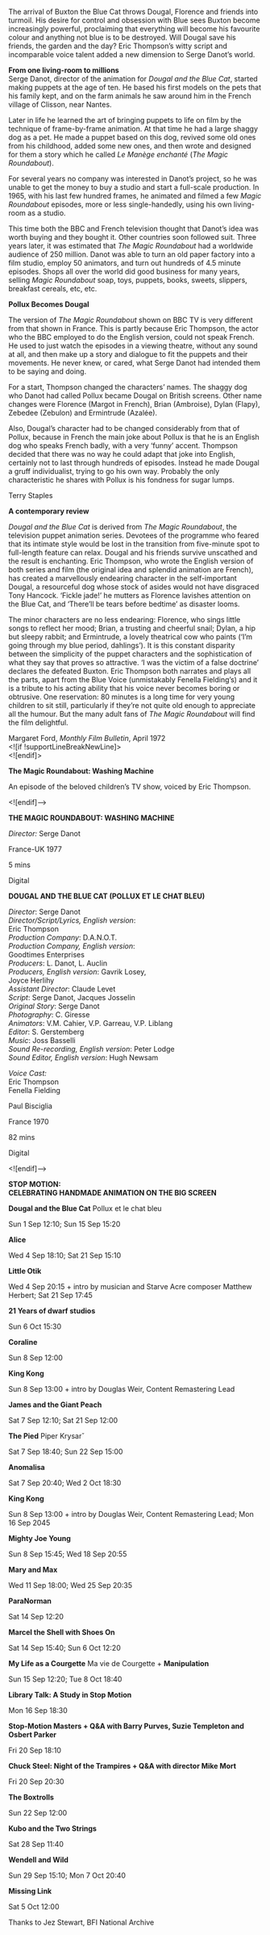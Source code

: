 
The arrival of Buxton the Blue Cat throws Dougal, Florence and friends into turmoil. His desire for control and obsession with Blue sees Buxton become increasingly powerful, proclaiming that everything will become his favourite colour and anything not blue is to be destroyed. Will Dougal save his friends, the garden and the day? Eric Thompson’s witty script and incomparable voice talent added a new dimension to Serge Danot’s world.  


**From one living-room to millions**  
Serge Danot, director of the animation for _Dougal and the Blue Cat_, started making puppets at the age of ten. He based his first models on the pets that his family kept, and on the farm animals he saw around him in the French village of Clisson, near Nantes.

Later in life he learned the art of bringing puppets to life on film by the technique of frame-by-frame animation. At that time he had a large shaggy dog as a pet. He made a puppet based on this dog, revived some old ones from his childhood, added some new ones, and then wrote and designed for them a story which he called _Le Manège enchanté_ (_The Magic Roundabout_).

For several years no company was interested in Danot’s project, so he was unable to get the money to buy a studio and start a full-scale production. In 1965, with his last few hundred frames, he animated and filmed a few _Magic Roundabout_ episodes, more or less single-handedly, using his own living-room as a studio.

This time both the BBC and French television thought that Danot’s idea was worth buying and they bought it. Other countries soon followed suit. Three years later, it was estimated that _The_ _Magic Roundabout_ had a worldwide audience of 250 million. Danot was able to turn an old paper factory into a film studio, employ 50 animators, and turn out hundreds of 4.5 minute episodes. Shops all over the world did good business for many years, selling _Magic Roundabout_ soap, toys, puppets, books, sweets, slippers, breakfast cereals, etc, etc.

**Pollux Becomes Dougal**

The version of _The Magic Roundabout_ shown on BBC TV is very different from that shown in France. This is partly because Eric Thompson, the actor who the BBC employed to do the English version, could not speak French. He used to just watch the episodes in a viewing theatre, without any sound at all, and then make up a story and dialogue to fit the puppets and their movements. He never knew, or cared, what Serge Danot had intended them to be saying and doing.

For a start, Thompson changed the characters’ names. The shaggy dog who Danot had called Pollux became Dougal on British screens. Other name changes were Florence (Margot in French), Brian (Ambroise), Dylan (Flapy), Zebedee (Zebulon) and Ermintrude (Azalée).

Also, Dougal’s character had to be changed considerably from that of Pollux, because in French the main joke about Pollux is that he is an English dog who speaks French badly, with a very ‘funny’ accent. Thompson decided that there was no way he could adapt that joke into English, certainly not to last through hundreds of episodes. Instead he made Dougal a gruff individualist, trying to go his own way. Probably the only characteristic he shares with Pollux is his fondness for sugar lumps.

Terry Staples

**A contemporary review**

_Dougal and the Blue Cat_ is derived from _The Magic Roundabout_, the television puppet animation series. Devotees of the programme who feared that its intimate style would be lost in the transition from five-minute spot to full-length feature can relax. Dougal and his friends survive unscathed and the result is enchanting. Eric Thompson, who wrote the English version of both series and film (the original idea and splendid animation are French), has created a marvellously endearing character in the self-important Dougal, a resourceful dog whose stock of asides would not have disgraced Tony Hancock. ‘Fickle jade!’ he mutters as Florence lavishes attention on the Blue Cat, and ‘There’ll be tears before bedtime’ as disaster looms.

The minor characters are no less endearing: Florence, who sings little songs to reflect her mood; Brian, a trusting and cheerful snail; Dylan, a hip but sleepy rabbit; and Ermintrude, a lovely theatrical cow who paints (‘I’m going through my blue period, dahlings’). It is this constant disparity between the simplicity of the puppet characters and the sophistication of what they say that proves so attractive. ‘I was the victim of a false doctrine’ declares the defeated Buxton. Eric Thompson both narrates and plays all the parts, apart from the Blue Voice (unmistakably Fenella Fielding’s) and it is a tribute to his acting ability that his voice never becomes boring or obtrusive. One reservation: 80 minutes is a long time for very young children to sit still, particularly if they’re not quite old enough to appreciate all the humour. But the many adult fans of _The Magic Roundabout_ will find the film delightful.

Margaret Ford, _Monthly Film Bulletin_, April 1972  
<![if !supportLineBreakNewLine]>  
<![endif]>

**The Magic Roundabout: Washing Machine**

An episode of the beloved children’s TV show, voiced by Eric Thompson.

<![endif]-->

**THE MAGIC ROUNDABOUT: WASHING MACHINE**

_Director:_ Serge Danot

France-UK 1977

5 mins

Digital

**DOUGAL AND THE BLUE CAT (POLLUX ET LE CHAT BLEU)**

_Director_: Serge Danot  
_Director/Script/Lyrics, English version_:  
Eric Thompson  
_Production Company_: D.A.N.O.T.  
_Production Company, English version_:  
Goodtimes Enterprises  
_Producers_: L. Danot, L. Auclin  
_Producers, English version_: Gavrik Losey,  
Joyce Herlihy  
_Assistant Director_: Claude Levet  
_Script_: Serge Danot, Jacques Josselin  
_Original Story_: Serge Danot  
_Photography_: C. Giresse  
_Animators_: V.M. Cahier, V.P. Garreau, V.P. Liblang  
_Editor_: S. Gerstemberg  
_Music_: Joss Basselli  
_Sound Re-recording, English version_: Peter Lodge  
_Sound Editor, English version_: Hugh Newsam

_Voice Cast:_  
Eric Thompson  
Fenella Fielding

Paul Bisciglia

France 1970

82 mins

Digital


<![endif]-->

**STOP MOTION:  
CELEBRATING HANDMADE ANIMATION ON THE BIG SCREEN**

**Dougal and the Blue Cat** Pollux et le chat bleu

Sun 1 Sep 12:10; Sun 15 Sep 15:20

**Alice**

Wed 4 Sep 18:10; Sat 21 Sep 15:10

**Little Otik**

Wed 4 Sep 20:15 + intro by musician and Starve Acre composer Matthew Herbert; Sat 21 Sep 17:45

**21 Years of dwarf studios**

Sun 6 Oct 15:30

**Coraline**

Sun 8 Sep 12:00

**King Kong**

Sun 8 Sep 13:00 + intro by Douglas Weir, Content Remastering Lead

**James and the Giant Peach**

Sat 7 Sep 12:10; Sat 21 Sep 12:00

**The Pied** Piper Krysarˇ

Sat 7 Sep 18:40; Sun 22 Sep 15:00

**Anomalisa**

Sat 7 Sep 20:40; Wed 2 Oct 18:30

**King Kong**

Sun 8 Sep 13:00 + intro by Douglas Weir, Content Remastering Lead; Mon 16 Sep 2045

**Mighty Joe Young**

Sun 8 Sep 15:45; Wed 18 Sep 20:55

**Mary and Max**

Wed 11 Sep 18:00; Wed 25 Sep 20:35

**ParaNorman**

Sat 14 Sep 12:20

**Marcel the Shell with Shoes On**

Sat 14 Sep 15:40; Sun 6 Oct 12:20

**My Life as a Courgette** Ma vie de Courgette + **Manipulation**

Sun 15 Sep 12:20; Tue 8 Oct 18:40

**Library Talk: A Study in Stop Motion**

Mon 16 Sep 18:30

**Stop-Motion Masters + Q&A with Barry Purves, Suzie Templeton and Osbert Parker**

Fri 20 Sep 18:10

**Chuck Steel: Night of the Trampires + Q&A with director Mike Mort**

Fri 20 Sep 20:30

**The Boxtrolls**

Sun 22 Sep 12:00

**Kubo and the Two Strings**

Sat 28 Sep 11:40

**Wendell and Wild**

Sun 29 Sep 15:10; Mon 7 Oct 20:40

**Missing Link**

Sat 5 Oct 12:00

Thanks to Jez Stewart, BFI National Archive
<!--stackedit_data:
eyJoaXN0b3J5IjpbMjA2NjE3ODk5M119
-->